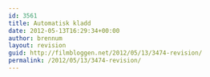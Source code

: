 ```yaml
---
id: 3561
title: Automatisk kladd
date: 2012-05-13T16:29:34+00:00
author: brennum
layout: revision
guid: http://filmbloggen.net/2012/05/13/3474-revision/
permalink: /2012/05/13/3474-revision/
---
```

